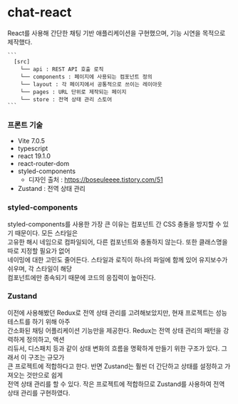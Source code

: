 # chat-react

React를 사용해 간단한 채팅 기반 애플리케이션을 구현했으며, 기능 시연을 목적으로 제작했다.  

<pre><code>```
  [src]
    └── api : REST API 호출 로직
    └── components : 페이지에 사용되는 컴포넌트 정의
    └── layout : 각 페이지에서 공통적으로 쓰이는 레이아웃
    └── pages : URL 단위로 제작되는 페이지
    └── store : 전역 상태 관리 스토어
``` </code></pre>


### 프론트 기술
* Vite 7.0.5
* typescript
* react 19.1.0
* react-router-dom
* styled-components
    * 디자인 출처 : https://boseuleeee.tistory.com/51
* Zustand : 전역 상태 관리

### styled-components
styled-components를 사용한 가장 큰 이유는 컴포넌트 간 CSS 충돌을 방지할 수 있기 때문이다. 모든 스타일은  
고유한 해시 네임으로 컴파일되어, 다른 컴포넌트와 충돌하지 않는다. 또한 클래스명을 따로 지정할 필요가 없어  
네이밍에 대한 고민도 줄어든다. 스타일과 로직이 하나의 파일에 함께 있어 유지보수가 쉬우며, 각 스타일이 해당  
컴포넌트에만 종속되기 때문에 코드의 응집력이 높아진다.  

### Zustand
이전에 사용해봤던 Redux로 전역 상태 관리를 고려해보았지만, 현재 프로젝트는 성능 테스트를 하기 위해 아주  
간소화된 채팅 어플리케이션 기능만을 제공한다. Redux는 전역 상태 관리의 패턴을 강력하게 정의하고, 액션  
리듀서, 디스패치 등과 같이 상태 변화의 흐름을 명확하게 만들기 위한 구조가 있다. 그래서 이 구조는 규모가  
큰 프로젝트에 적합하다고 한다. 반면 Zustand는 훨씬 더 간단하고 상태를 설정하고 가져오는 것만으로 쉽게  
전역 상태 관리를 할 수 있다. 작은 프로젝트에 적합하므로 Zustand를 사용하여 전역 상태 관리를 구현하였다.  